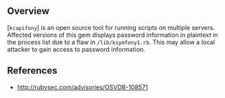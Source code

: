 ## Overview
[`kcapifony`] is an open source tool for running scripts on multiple servers.
Affected versions of this gem displays password information in plaintext in the process list due to a flaw in `/lib/ksymfony1.rb`. This may allow a local attacker to gain access to password information.

## References
- http://rubysec.com/advisories/OSVDB-108571
